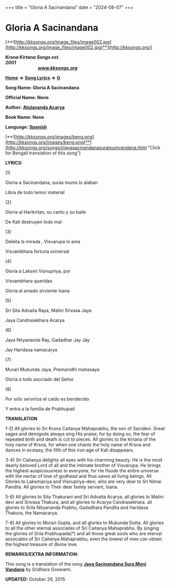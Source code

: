 +++
title = "Gloria A Sacinandana"
date = "2024-08-07"
+++

# Gloria A Sacinandana
[**![http://kksongs.org/image_files/image002.jpg](http://kksongs.org/image_files/image002.jpg)**](http://kksongs.org/)

**_Krsna Kirtana Songs est. 2001_**                                                                                                                                                 **_www.kksongs.org_**

**[Home](http://kksongs.org/)** **⇒** **[Song Lyrics](http://kksongs.org/lyrics.html)** **⇒** **[G](http://kksongs.org/songs/song_g.html)**

**Song Name: Gloria A Sacinandana**

**Official Name: None**

**Author:** [**Atulananda Acarya**](http://kksongs.org/authors/list/atulananda.html)

**Book Name: None**

**Language: [Spanish](http://kksongs.org/language/list/spanish.html)**

[**![http://kksongs.org/images/beng.png](http://kksongs.org/images/beng.png)**](http://kksongs.org/songs/j/jayasacinandanasuramunivandana.html "Click for Bengali translation of this song")

**LYRICS:**

(1)

Gloria a Sacinandana, suras munis lo alaban

Libra de todo temor material

(2)

Gloria al Harikirtan, su canto y su baile

De Kali destruyen todo mal

(3)

Deleita la mirada , Visvarupa lo ama

Visvambhara fortuna universal

(4)

Gloria a Laksmi Visnupriya, por

Visvambhara queridas

Gloria al amado sirviente Isana

(5)

Sri Sita Advaita Raya, Malini Srivasa Jaya

Jaya Candrasekhara Acarya

(6)

Jaya Nityananda Ray, Gadadhar Jay Jay

Jay Haridasa namacarya

(7)

Murari Mukunda Jaya, Premanidhi mahasaya

Gloria a todo asociado del Señor

(8)

Por sólo servirlos el caído es bendecido

Y entra a la familia de Prabhupad

**TRANSLATION**

1-2) All glories to Sri Krsna Caitanya Mahaprabhu, the son of Sacidevi. Great sages and demigods always sing His praise, for by doing so, the fear of repeated birth and death is cut to pieces. All glories to the kirtana of the holy name of Krsna, for when one chants the holy name of Krsna and dances in ecstasy, the filth of this iron age of Kali disappears.

3-4) Sri Caitanya delights all eyes with his charming beauty. He is the most dearly beloved Lord of all and the intimate brother of Visvarupa. He brings the highest auspiciousness to everyone, for He floods the entire universe with the nectar of love of godhead and thus saves all living beings. All Glories to Laksmipriya and Visnupriya-devi, who are very dear to Sri Nimai Pandita. All glories to Their dear family servant, Isana.

5-6) All glories to Sita Thakurani and Sri Advaita Acarya, all glories to Malini devi and Srivasa Thakura, and all glories to Acarya Candrasekhara. all glories to Srila Nityananda Prabhu, Gadadhara Pandita and Haridasa Thakura, the Namacarya.

7-8) All glories to Murari Gupta, and all glories to Mukunda Dutta. All glories to all the other eternal associates of Sri Caitanya Mahaprabhu. By singing the glories of Srila Prabhupada(\*) and all those great souls who are eternal associates of Sri Caitanya Mahaprabhu, even the lowest of men can obtain the highest treasure of divine love.

**REMARKS/EXTRA INFORMATION:**

This song is a translation of the song **[Jaya Sacinandana Sura Muni Vandana](http://kksongs.org/songs/j/jayasacinandanasuramunivandana.html)** by Sridhara Goswami.

**UPDATED:** October 26, 2015